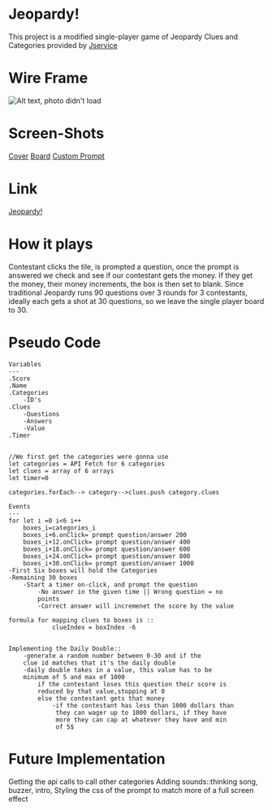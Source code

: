 # Jeopardy!
This project is a modified single-player game of Jeopardy
Clues and Categories provided by [Jservice](http://jservice.io/) 

# Wire Frame
![Alt text, photo didn't load](https://i.imgur.com/BavgnVX.png)

# Screen-Shots
[Cover](https://imgur.com/C59aVKo)
[Board](https://i.imgur.com/TfwlU0Y.png)
[Custom Prompt](https://i.imgur.com/uIziwcf.png)

# Link 
[Jeopardy!](https://j3op4rdy.surge.sh)

# How it plays
Contestant clicks the tile, is prompted a question, once the 
prompt is answered we check and see if our contestant gets the 
money. If they get the money, their money increments, the box is 
then set to blank. 
Since traditional Jeopardy runs 90 questions over 3 rounds for 3 
contestants, ideally each gets a shot at 30 questions, so we leave 
the single player board to 30.
# Pseudo Code
    Variables
    ---
    .Score
    .Name
    .Categories
        -ID's
    .Clues
        -Questions
        -Answers
        -Value
    .Timer


    //We first get the categories were gonna use
    let categories = API Fetch for 6 categories
    let clues = array of 6 arrays
    let timer=0

    categories.forEach--> category-->clues.push category.clues

    Events
    ---
    for let i =0 i<6 i++
        boxes_i=categories_i
        boxes_i+6.onClick= prompt question/answer 200
        boxes_i+12.onClick= prompt question/answer 400
        boxes_i+18.onClick= prompt question/answer 600
        boxes_i+24.onClick= prompt question/answer 800
        boxes_i+30.onClick= prompt question/answer 1000
    -First Six boxes will hold the Categories
    -Remaining 30 boxes 
        -Start a timer on-click, and prompt the question
            -No answer in the given time || Wrong question = no 
            points
            -Correct answer will incremenet the score by the value

    formula for mapping clues to boxes is ::
                clueIndex = boxIndex -6


    Implementing the Daily Double:: 
        -generate a random number between 0-30 and if the 
        clue id matches that it's the daily double 
        -daily double takes in a value, this value has to be 
        minimum of 5 and max of 1000
            if the contestant loses this question their score is 
            reduced by that value,stopping at 0
            else the contestant gets that money
                -if the contestant has less than 1000 dollars than
                 they can wager up to 1000 dollars, if they have 
                 more they can cap at whatever they have and min
                 of 5$



# Future Implementation

Getting the api calls to call other categories
Adding sounds::thinking song, buzzer, intro,
Styling the css of the prompt to match more of a full screen effect

